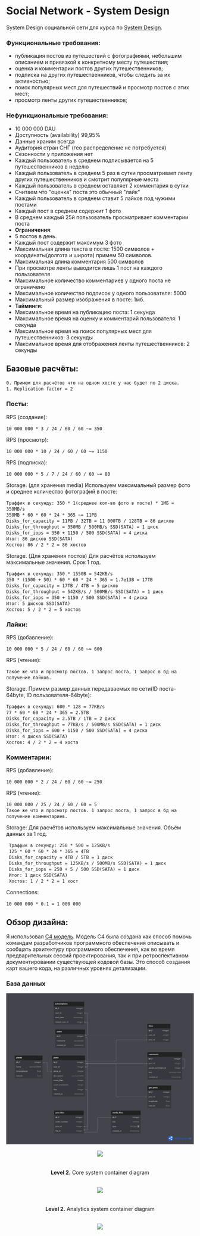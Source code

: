 # Social Network - System Design

System Design социальной сети для курса по [System Design](https://balun.courses/courses/system_design).


### Функциональные требования:
- публикация постов из путешествий с фотографиями, небольшим описанием и привязкой к конкретному месту путешествия;
- оценка и комментарии постов других путешественников;
- подписка на других путешественников, чтобы следить за их активностью;
- поиск популярных мест для путешествий и просмотр постов с этих мест;
- просмотр ленты других путешественников;


### Нефункциональные требования:
- 10 000 000 DAU
- Доступность (availability) 99,95%
- Данные храним всегда
- Аудитория стран СНГ (гео распределение не потребуется)
- Сезонности у приложения нет
- Каждый пользователь в среднем подписывается на 5 путешественников в неделю 
- Каждый пользователь в среднем 5 раз в сутки просматривает ленту других путешественников и смотрит популярные места
- Каждый пользователь в среднем оставляет 2 комментария в сутки
- Считаем что "оценка" поста это обычный "лайк"
- Каждый пользователь в среднем ставит 5 лайков под чужими постами
- Каждый пост в среднем содержит 1 фото
- В среднем каждый 25й пользователь просматривает комментарии поста
- <b>Ограничения</b>:
- 5 постов в день.
- Каждый пост содержит максимум 3 фото
- Максимальная длина текста в посте: 1500 символов + координаты(долгота и широта) примем 50 символов.
- Максимальная длина комментария 500 символов
- При просмотре ленты выводится лишь 1 пост на каждого пользователя
- Максимальное количество комментариев у одного поста не ограничено
- Максимальное количество подписок у одного пользователя: 5000
- Максимальный размер изображения в посте: 1мб.
- <b>Тайминги</b>:
- Максимальное время на публикацию поста: 1 секунда
- Максимальное время на оценку и комментарий пользователя: 1 секунда
- Максимальное время на поиск популярных мест для путешественников: 3 секунды
- Максимальное время для отображения ленты путешественников: 2 секунды

## Базовые расчёты:

    0. Примем для расчётов что на одном хосте у нас будет по 2 диска.
    1. Replication factor = 2

### Посты:
RPS (создание):

    10 000 000 * 3 / 24 / 60 / 60 ~= 350

RPS (просмотр):

    10 000 000 * 10 / 24 / 60 / 60 ~= 1150


RPS (подписка):

    10 000 000 * 5 / 7 / 24 / 60 / 60 ~= 80

Storage. (для хранения media) Используем максимальный размер фото и среднее количество фотографий в посте:

    Траффик в секунду: 350 * 1(среднее кол-во фото в посте) * 1МБ = 350MB/s
    350MB * 60 * 60 * 24 * 365 ~= 11PB
    Disks_for_capacity = 11PB / 32TB = 11 000TB / 128TB = 86 дисков
    Disks_for_throughput = 350MB / 500MB/s SSD(SATA) = 1 диск
    Disks_for_iops = 350 + 1150 / 500 SSD(SATA) = 4 диска
    Итог: 86 дисков SSD(SATA)
    Хостов: 86 / 2 * 2 = 86 хостов


Storage. (Для хранения постов) Для расчётов используем максимальные значения. Срок 1 год.

    Траффик в секунду: 350 * 1550B = 542KB/s
    350 * (1500 + 50) * 60 * 60 * 24 * 365 = 1.7e13B = 17TB
    Disks_for_capacity = 17TB / 4TB = 5 дисков
    Disks_for_throughput = 542KB/s / 500MB/s SSD(SATA) = 1 диск
    Disks_for_iops = 350 + 1150 / 500 SSD(SATA) = 4 диска
    Итог: 5 дисков SSD(SATA)
    Хостов: 5 / 2 * 2 = 5 хостов


### Лайки:
RPS (добавление):

    10 000 000 * 5 / 24 / 60 / 60 ~= 600

RPS (чтение):
    
    Такое же что и просмотр постов. 1 запрос поста, 1 запрос в бд на получение лайков.

Storage. Примем размер данных передаваемых по сети(ID поста- 64byte, ID пользователя-64byte):

    Траффик в секунду: 600 * 128 = 77KB/s
    77 * 60 * 60 * 24 * 365 = 2.5TB
    Disks_for_capacity = 2.5TB / 1TB = 2 диск
    Disks_for_throughput = 77KB/s / 500MB/s SSD(SATA) = 1 диск
    Disks_for_iops = 600 + 1150 / 500 SSD(SATA) = 4 диска
    Итог: 4 диска SSD(SATA)
    Хостов: 4 / 2 * 2 = 4 хоста

### Комментарии:
RPS (добавление):

    10 000 000 * 2 / 24 / 60 / 60 ~= 250

RPS (чтение):

    10 000 000 / 25 / 24 / 60 / 60 = 5
    Такое же что и просмотр постов. 1 запрос поста, 1 запрос в бд на получение комментариев.

Storage:
    Для расчётов используем максимальные значения. Объём данных за 1 год.

     Траффик в секунду: 250 * 500 = 125KB/s
     125 * 60 * 60 * 24 * 365 = 4TB
     Disks_for_capacity = 4TB / 5TB = 1 диск
     Disks_for_throughput = 125KB/s / 500MB/s SSD(SATA) = 1 диск
     Disks_for_iops = 250 + 5 / 500 SSD(SATA) = 1 диск
     Итог: 1 диск SSD(SATA)
     Хостов: 1 / 2 * 2 = 1 хост


Connections:
    
    10 000 000 * 0.1 = 1 000 000


## Обзор дизайна:
Я использовал [C4 модель](https://c4model.com/). Модель C4 была создана как способ
помочь командам разработчиков программного обеспечения описывать и сообщать архитектуру программного обеспечения, как во время предварительных сессий проектирования, так и при ретроспективном
документировании существующей кодовой базы. Это способ создания карт вашего кода,
на различных уровнях детализации.

### База данных
<p align="center">
  <img src="diagrams/database/database.png" />
</p>

<p align="center">
  <img src="images/diagrams/context.svg" />
</p>

<p align="center">
    </br><b>Level 2.</b> Core system container diagram</br></br>
</p> 

<p align="center">
  <img src="images/diagrams/containers/core_system.svg" />
</p>

<p align="center">
    </br><b>Level 2.</b> Analytics system container diagram</br></br>
</p> 

<p align="center">
  <img src="images/diagrams/containers/analytics_system.svg" />
</p>